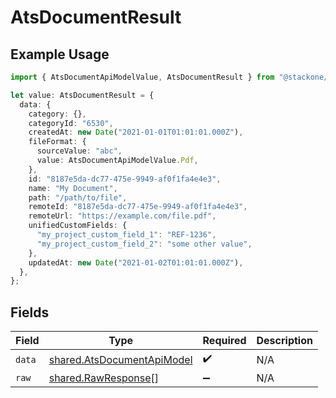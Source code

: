 # AtsDocumentResult

## Example Usage

```typescript
import { AtsDocumentApiModelValue, AtsDocumentResult } from "@stackone/stackone-client-ts/sdk/models/shared";

let value: AtsDocumentResult = {
  data: {
    category: {},
    categoryId: "6530",
    createdAt: new Date("2021-01-01T01:01:01.000Z"),
    fileFormat: {
      sourceValue: "abc",
      value: AtsDocumentApiModelValue.Pdf,
    },
    id: "8187e5da-dc77-475e-9949-af0f1fa4e4e3",
    name: "My Document",
    path: "/path/to/file",
    remoteId: "8187e5da-dc77-475e-9949-af0f1fa4e4e3",
    remoteUrl: "https://example.com/file.pdf",
    unifiedCustomFields: {
      "my_project_custom_field_1": "REF-1236",
      "my_project_custom_field_2": "some other value",
    },
    updatedAt: new Date("2021-01-02T01:01:01.000Z"),
  },
};
```

## Fields

| Field                                                                           | Type                                                                            | Required                                                                        | Description                                                                     |
| ------------------------------------------------------------------------------- | ------------------------------------------------------------------------------- | ------------------------------------------------------------------------------- | ------------------------------------------------------------------------------- |
| `data`                                                                          | [shared.AtsDocumentApiModel](../../../sdk/models/shared/atsdocumentapimodel.md) | :heavy_check_mark:                                                              | N/A                                                                             |
| `raw`                                                                           | [shared.RawResponse](../../../sdk/models/shared/rawresponse.md)[]               | :heavy_minus_sign:                                                              | N/A                                                                             |